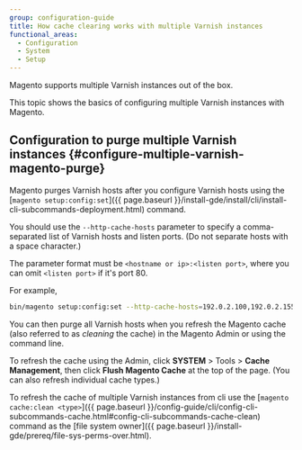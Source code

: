 ```yaml
---
group: configuration-guide
title: How cache clearing works with multiple Varnish instances
functional_areas:
  - Configuration
  - System
  - Setup
---
```

Magento supports multiple Varnish instances out of the box.

This topic shows the basics of configuring multiple Varnish instances with Magento.

## Configuration to purge multiple Varnish instances {#configure-multiple-varnish-magento-purge}

Magento purges Varnish hosts after you configure Varnish hosts using the [`magento setup:config:set`]({{ page.baseurl }}/install-gde/install/cli/install-cli-subcommands-deployment.html) command.

You should use the `--http-cache-hosts` parameter to specify a comma-separated list of Varnish hosts and listen ports. (Do not separate hosts with a space character.)

The parameter format must be `<hostname or ip>:<listen port>`, where you can omit `<listen port>` if it's port 80.

For example,

```bash
bin/magento setup:config:set --http-cache-hosts=192.0.2.100,192.0.2.155:6081
```

You can then purge all Varnish hosts when you refresh the Magento cache (also referred to as *cleaning* the cache) in the Magento Admin or using the command line.

To refresh the cache using the Admin, click **SYSTEM** > Tools > **Cache Management**, then click **Flush Magento Cache** at the top of the page. (You can also refresh individual cache types.)

To refresh the cache of multiple Varnish instances from cli use the [`magento cache:clean <type>`]({{ page.baseurl }}/config-guide/cli/config-cli-subcommands-cache.html#config-cli-subcommands-cache-clean) command as the [file system owner]({{ page.baseurl }}/install-gde/prereq/file-sys-perms-over.html).
